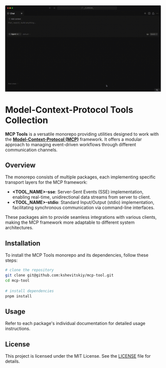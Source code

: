 ![wod-tool-stdio-demo](public/wod-tool.gif?raw=true 'wod-stdio')

# Model-Context-Protocol Tools Collection

**MCP Tools** is a versatile monorepo providing utilities designed to work with the [**Model-Context-Protocol (MCP)**](https://modelcontextprotocol.io/introduction) framework. It offers a modular approach to managing event-driven workflows through different communication channels.

## Overview

The monorepo consists of multiple packages, each implementing specific transport layers for the MCP framework:

- **<TOOL_NAME>-sse**: Server-Sent Events (SSE) implementation, enabling real-time, unidirectional data streams from server to client.
- **<TOOL_NAME>-stdio**: Standard Input/Output (stdio) implementation, facilitating synchronous communication via command-line interfaces.

These packages aim to provide seamless integrations with various clients, making the MCP framework more adaptable to different system architectures.

## Installation

To install the MCP Tools monorepo and its dependencies, follow these steps:

```sh
# clone the repository
git clone git@github.com:kshevitskiy/mcp-tool.git
cd mcp-tool

# install dependencies
pnpm install
```

## Usage

Refer to each package's individual documentation for detailed usage instructions.

## License

This project is licensed under the MIT License. See the [LICENSE](/LICENSE.md) file for details.
